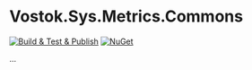 # Vostok.Sys.Metrics.Commons

[![Build & Test & Publish](https://github.com/vostok/sys.metrics.commons/actions/workflows/ci.yml/badge.svg)](https://github.com/vostok/sys.metrics.commons/actions/workflows/ci.yml)
[![NuGet](https://img.shields.io/nuget/v/Vostok.Sys.Metrics.Commons.svg)](https://www.nuget.org/packages/Vostok.Sys.Metrics.Commons)

...
